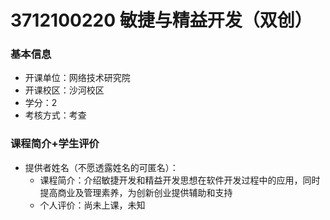 # 3712100220 敏捷与精益开发（双创）
### 基本信息
- 开课单位：网络技术研究院
- 开课校区：沙河校区
- 学分：2
- 考核方式：考查
### 课程简介+学生评价
- 提供者姓名（不愿透露姓名的可匿名）：
  - 课程简介：介绍敏捷开发和精益开发思想在软件开发过程中的应用，同时提高商业及管理素养，为创新创业提供辅助和支持
  - 个人评价：尚未上课，未知